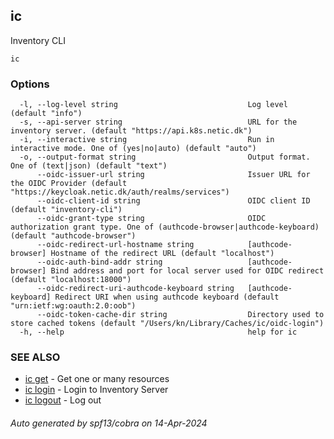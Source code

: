 ## ic

Inventory CLI

```
ic
```

### Options

```
  -l, --log-level string                             Log level (default "info")
  -s, --api-server string                            URL for the inventory server. (default "https://api.k8s.netic.dk")
  -i, --interactive string                           Run in interactive mode. One of (yes|no|auto) (default "auto")
  -o, --output-format string                         Output format. One of (text|json) (default "text")
      --oidc-issuer-url string                       Issuer URL for the OIDC Provider (default "https://keycloak.netic.dk/auth/realms/services")
      --oidc-client-id string                        OIDC client ID (default "inventory-cli")
      --oidc-grant-type string                       OIDC authorization grant type. One of (authcode-browser|authcode-keyboard) (default "authcode-browser")
      --oidc-redirect-url-hostname string            [authcode-browser] Hostname of the redirect URL (default "localhost")
      --oidc-auth-bind-addr string                   [authcode-browser] Bind address and port for local server used for OIDC redirect (default "localhost:18000")
      --oidc-redirect-uri-authcode-keyboard string   [authcode-keyboard] Redirect URI when using authcode keyboard (default "urn:ietf:wg:oauth:2.0:oob")
      --oidc-token-cache-dir string                  Directory used to store cached tokens (default "/Users/kn/Library/Caches/ic/oidc-login")
  -h, --help                                         help for ic
```

### SEE ALSO

* [ic get](ic_get.md)	 - Get one or many resources
* [ic login](ic_login.md)	 - Login to Inventory Server
* [ic logout](ic_logout.md)	 - Log out

###### Auto generated by spf13/cobra on 14-Apr-2024
